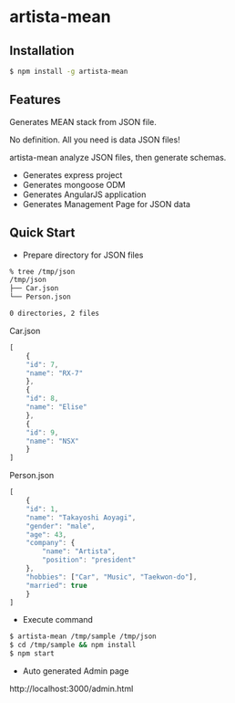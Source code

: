# artista-mean

## Installation

```sh
$ npm install -g artista-mean
```

## Features

Generates MEAN stack from JSON file.

No definition. All you need is data JSON files!

artista-mean analyze JSON files, then generate schemas.

 * Generates express project
 * Generates mongoose ODM
 * Generates AngularJS application
 * Generates Management Page for JSON data


## Quick Start

* Prepare directory for JSON files

```sh
% tree /tmp/json
/tmp/json
├── Car.json
└── Person.json

0 directories, 2 files
```

Car.json
```js
[
    {
	"id": 7,
	"name": "RX-7"
    },
    {
	"id": 8,
	"name": "Elise"
    },
    {
	"id": 9,
	"name": "NSX"
    }
]
```

Person.json
```js
[
    {
	"id": 1,
	"name": "Takayoshi Aoyagi",
	"gender": "male",
	"age": 43,
	"company": {
	    "name": "Artista",
	    "position": "president"
	},
	"hobbies": ["Car", "Music", "Taekwon-do"],
	"married": true
    }
]
```

 * Execute command

```sh
$ artista-mean /tmp/sample /tmp/json
$ cd /tmp/sample && npm install
$ npm start
```

* Auto generated Admin page

http://localhost:3000/admin.html
